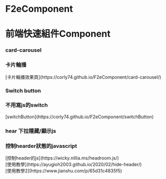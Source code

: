 # F2eComponent

<h1>前端快速組件Component</h1>

<h3>card-carousel</h3>
<h3>卡片輪播</h3>
[卡片輪播效果頁](https://corly74.github.io/F2eComponent/card-carousel/)



<h3>Switch button</h3>
<h3>不用寫js的switch</h3>
[switchButton](https://corly74.github.io/F2eComponent/switchButton)


<h3>hear 下拉隱藏/顯示js </h3>
<h3>控制hearder狀態的javascript</h3>
[控制header的js](https://wicky.nillia.ms/headroom.js/)<br>
[使用教學](https://ayugioh2003.github.io/2020/02/hide-header/)<br>
[使用教學2](https://www.jianshu.com/p/65d31c4835f5)<br>
